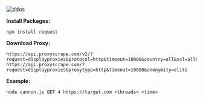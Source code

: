 ![ddos](https://user-images.githubusercontent.com/101634873/192137686-1f64af70-85ad-4516-92e6-7cf6f2f97a7d.png)

**Install Packages:**
```
npm install request
```
**Download Proxy:**
```
https://api.proxyscrape.com/v2/?request=displayproxies&protocol=http&timeout=10000&country=all&ssl=all&anonymity=all
https://api.proxyscrape.com/?request=displayproxies&proxytype=http&timeout=10000&anonymity=elite
```
**Example:** 
```
node cannon.js GET 4 https://target.com <threads> <time>
```
